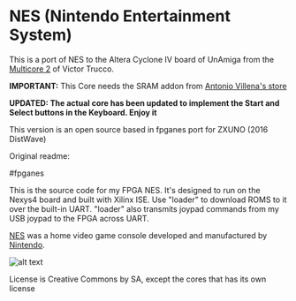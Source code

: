 # NES (Nintendo Entertainment System)

This is a port of NES to the Altera Cyclone IV board of UnAmiga from the [Multicore 2](https://gitlab.com/victor.trucco/Multicore) of Victor Trucco.

**IMPORTANT:** This Core needs the SRAM addon from [Antonio Villena's store](https://www.antoniovillena.es/store/)

**UPDATED: The actual core has been updated to implement the Start and 
Select buttons in the Keyboard. Enjoy it**

This version is an open source based in fpganes port for ZXUNO (2016 DistWave)

Original readme:

#fpganes

This is the source code for my FPGA NES.
It's designed to run on the Nexys4 board and built with Xilinx ISE.
Use "loader" to download ROMS to it over the built-in UART.
"loader" also transmits joypad commands from my USB joypad
to the FPGA across UART. 

[NES](https://en.wikipedia.org/wiki/Nintendo_Entertainment_System) was a home video game console developed and manufactured by [Nintendo](https://en.wikipedia.org/wiki/Nintendo).

![alt text](https://upload.wikimedia.org/wikipedia/commons/8/82/NES-Console-Set.jpg)


License is Creative Commons by SA, except the cores that has its own license 
